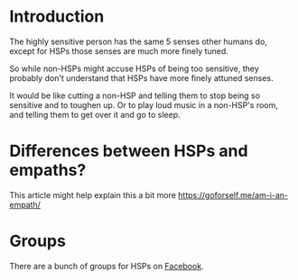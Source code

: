 <!-- TITLE: Highly Sensitive Person (HSPs)-->
<!-- SUBTITLE: Individuals whose senses are ramped right up in their sensitivity levels -->

# Introduction

The highly sensitive person has the same 5 senses other humans do, except for HSPs those senses are much more finely tuned.

So while non-HSPs might accuse HSPs of being too sensitive, they probably don't understand that HSPs have more finely attuned senses.

It would be like cutting a non-HSP and telling them to stop being so sensitive and to toughen up. Or to play loud music in a non-HSP's room, and telling them to get over it and go to sleep.

# Differences between HSPs and empaths?
This article might help explain this a bit more https://goforself.me/am-i-an-empath/
# Groups

There are a bunch of groups for HSPs on [Facebook](https://www.facebook.com/search/str/highly+sensitive+people/keywords_groups).